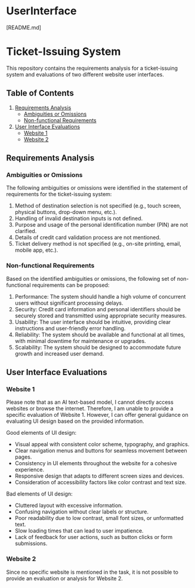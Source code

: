 # UserInterface

[README.md]

# Ticket-Issuing System

This repository contains the requirements analysis for a ticket-issuing system and evaluations of two different website user interfaces.

## Table of Contents

1. [Requirements Analysis](#requirements-analysis)
   - [Ambiguities or Omissions](#ambiguities-or-omissions)
   - [Non-functional Requirements](#non-functional-requirements)
2. [User Interface Evaluations](#user-interface-evaluations)
   - [Website 1](#website-1)
   - [Website 2](#website-2)

## Requirements Analysis

### Ambiguities or Omissions

The following ambiguities or omissions were identified in the statement of requirements for the ticket-issuing system:

1. Method of destination selection is not specified (e.g., touch screen, physical buttons, drop-down menu, etc.).
2. Handling of invalid destination inputs is not defined.
3. Purpose and usage of the personal identification number (PIN) are not clarified.
4. Details of credit card validation process are not mentioned.
5. Ticket delivery method is not specified (e.g., on-site printing, email, mobile app, etc.).

### Non-functional Requirements

Based on the identified ambiguities or omissions, the following set of non-functional requirements can be proposed:

1. Performance: The system should handle a high volume of concurrent users without significant processing delays.
2. Security: Credit card information and personal identifiers should be securely stored and transmitted using appropriate security measures.
3. Usability: The user interface should be intuitive, providing clear instructions and user-friendly error handling.
4. Reliability: The system should be available and functional at all times, with minimal downtime for maintenance or upgrades.
5. Scalability: The system should be designed to accommodate future growth and increased user demand.

## User Interface Evaluations

### Website 1

Please note that as an AI text-based model, I cannot directly access websites or browse the internet. Therefore, I am unable to provide a specific evaluation of Website 1. However, I can offer general guidance on evaluating UI design based on the provided information.

Good elements of UI design:
- Visual appeal with consistent color scheme, typography, and graphics.
- Clear navigation menus and buttons for seamless movement between pages.
- Consistency in UI elements throughout the website for a cohesive experience.
- Responsive design that adapts to different screen sizes and devices.
- Consideration of accessibility factors like color contrast and text size.

Bad elements of UI design:
- Cluttered layout with excessive information.
- Confusing navigation without clear labels or structure.
- Poor readability due to low contrast, small font sizes, or unformatted text.
- Slow loading times that can lead to user impatience.
- Lack of feedback for user actions, such as button clicks or form submissions.

### Website 2

Since no specific website is mentioned in the task, it is not possible to provide an evaluation or analysis for Website 2.
